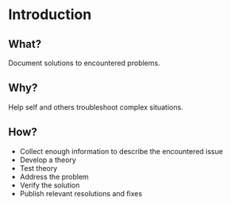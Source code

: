 # Introduction

## What?

Document solutions to encountered problems.

## Why?

Help self and others troubleshoot complex situations.

## How?

* Collect enough information to describe the encountered issue 
* Develop a theory
* Test theory
* Address the problem
* Verify the solution
* Publish relevant resolutions and fixes
